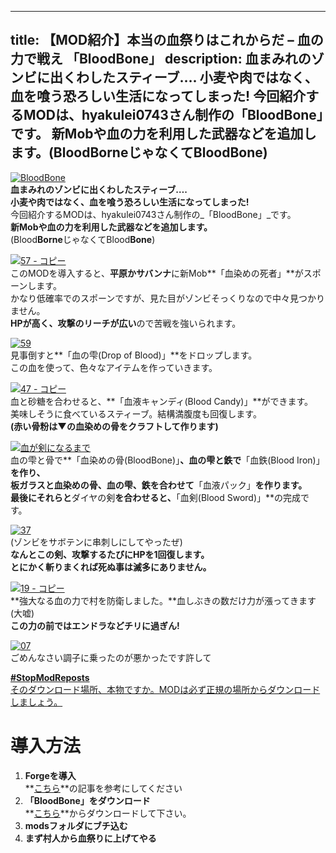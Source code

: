 
---
title: 【MOD紹介】本当の血祭りはこれからだ – 血の力で戦え 「BloodBone」
description: 血まみれのゾンビに出くわしたスティーブ….
 小麦や肉ではなく、血を喰う恐ろしい生活になってしまった!
 今回紹介するMODは、hyakulei0743さん制作の「BloodBone」です。
 新Mobや血の力を利用した武器などを追加します。(BloodBorneじゃなくてBloodBone)
---

[![BloodBone](https://cdn-ak.f.st-hatena.com/images/fotolife/s/sasigume/20210208/20210208164902.png)](#e/6/e6d8d95c.png "BloodBone")  
**血まみれのゾンビに出くわしたスティーブ….**  
**小麦や肉ではなく、血を喰う恐ろしい生活になってしまった!**  
今回紹介するMODは、hyakulei0743さん制作の_「BloodBone」_です。  
**新Mobや血の力を利用した武器などを追加します。**  
(Blood**Borne**じゃなくてBlood**Bone**) 

[![57 - コピー](https://cdn-ak.f.st-hatena.com/images/fotolife/s/sasigume/20210208/20210208124551.png)](#0/1/0135bdf7.png "57 - コピー")  
このMODを導入すると、**平原かサバンナ**に新Mob**「血染めの死者」**がスポーンします。  
かなり低確率でのスポーンですが、見た目がゾンビそっくりなので中々見つかりません。  
**HPが高く、攻撃のリーチが広い**ので苦戦を強いられます。

[![59](https://cdn-ak.f.st-hatena.com/images/fotolife/s/sasigume/20210208/20210208145316.png)](#7/f/7fe0d0dd.png "59")  
見事倒すと**「血の雫(Drop of Blood)」**をドロップします。  
この血を使って、色々なアイテムを作っていきます。

[![47 - コピー](https://www.napoan.com/wp-content/uploads/imgs/7/0/709f9138.png)](#7/0/709f9138.png "47 - コピー")  
血と砂糖を合わせると、**「血液キャンディ(Blood Candy)」**ができます。  
美味しそうに食べているスティーブ。結構満腹度も回復します。  
**(赤い骨粉は▼の血染めの骨をクラフトして作ります)**

[![血が剣になるまで](https://cdn-ak.f.st-hatena.com/images/fotolife/s/sasigume/20210208/20210208140745.jpg)](#5/6/5668bc51.jpg "血が剣になるまで")  
血の雫と骨で**「血染めの骨(BloodBone)」**、血の雫と鉄で**「血鉄(Blood Iron)」**を作り、  
板ガラスと血染めの骨、血の雫、鉄を合わせて**「血液パック」**を作ります。  
最後にそれらと**ダイヤの剣**を合わせると、**「血剣(Blood Sword)」**の完成です。

[![37](https://cdn-ak.f.st-hatena.com/images/fotolife/s/sasigume/20210208/20210208163252.png)](#e/3/e33b2a6d.png "37")  
(ゾンビをサボテンに串刺しにしてやったぜ)  
**なんとこの剣、攻撃するたびにHPを1回復します。**  
**とにかく斬りまくれば死ぬ事は滅多にありません。**

[![19 - コピー](https://cdn-ak.f.st-hatena.com/images/fotolife/s/sasigume/20210208/20210208142713.png)](#6/9/6962e047.png "19 - コピー")  
**強大なる血の力で村を防衛しました。**血しぶきの数だけ力が漲ってきます(大嘘)  
**この力の前ではエンドラなどチリに過ぎん!**

[![07](https://www.napoan.com/wp-content/uploads/imgs/f/4/f48eb08c.png)](#f/4/f48eb08c.png "07")  
ごめんなさい調子に乗ったのが悪かったです許して

[**#StopModReposts**  
そのダウンロード場所、本物ですか。MODは必ず正規の場所からダウンロードしましょう。](https://www.napoan.com/stop-mod-reposts/)

# 導入方法 

1.  **Forgeを導入**  
    **[こちら](/new-way-to-install-mod/)**の記事を参考にしてください
2.  **「BloodBone」をダウンロード**  
    **[こちら](http://forum.minecraftuser.jp/viewtopic.php?f=13&t=1758&sid=4197a8c8097ed46f0fcd3899a047016b&start=560#p203973 "MOD「BloodBone」の作者さんフォーラムです。")**からダウンロードして下さい。
3.  **modsフォルダにブチ込む** 
4.  **まず村人から血祭りに上げてやる**
